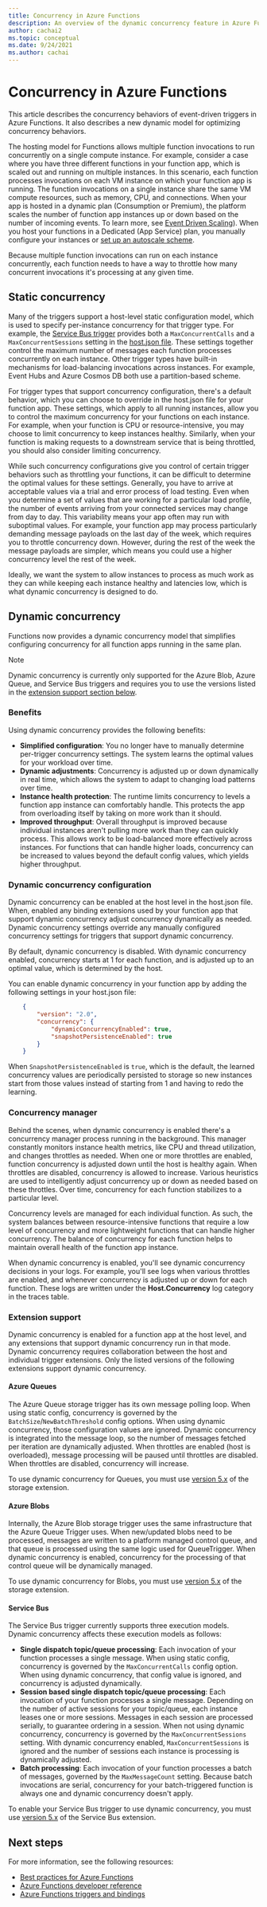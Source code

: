 ```yaml
---
title: Concurrency in Azure Functions
description: An overview of the dynamic concurrency feature in Azure Functions.
author: cachai2
ms.topic: conceptual
ms.date: 9/24/2021
ms.author: cachai
---
```


# Concurrency in Azure Functions

This article describes the concurrency behaviors of event-driven triggers in Azure Functions. It also describes a new dynamic model for optimizing concurrency behaviors. 

The hosting model for Functions allows multiple function invocations to run concurrently on a single compute instance. For example, consider a case where you have three different functions in your function app, which is scaled out and running on multiple instances. In this scenario, each function processes invocations on each VM instance on which your function app is running. The function invocations on a single instance share the same VM compute resources, such as memory, CPU, and connections. When your app is hosted in a dynamic plan (Consumption or Premium), the platform scales the number of function app instances up or down based on the number of incoming events. To learn more, see [Event Driven Scaling](./Event-Driven-Scaling.md)). When you host your functions in a Dedicated (App Service) plan, you manually configure your instances or [set up an autoscale scheme](dedicated-plan.md#scaling).

Because multiple function invocations can run on each instance concurrently, each function needs to have a way to throttle how many concurrent invocations it's processing at any given time.

## Static concurrency

Many of the triggers support a host-level static configuration model, which is used to specify per-instance concurrency for that trigger type. For example, the [Service Bus trigger](./functions-bindings-service-bus-trigger.md) provides both a `MaxConcurrentCalls` and a `MaxConcurrentSessions` setting in the [host.json file](functions-host-json.md). These settings together control the maximum number of messages each function processes concurrently on each instance. Other trigger types have built-in mechanisms for load-balancing invocations across instances. For example, Event Hubs and Azure Cosmos DB both use a partition-based scheme. 

For trigger types that support concurrency configuration, there's a default behavior, which you can choose to override in the host.json file for your function app. These settings, which apply to all running instances, allow you to control the maximum concurrency for your functions on each instance. For example, when your function is CPU or resource-intensive, you may choose to limit concurrency to keep instances healthy. Similarly, when your function is making requests to a downstream service that is being throttled, you should also consider limiting concurrency. 

While such concurrency configurations give you control of certain trigger behaviors such as throttling your functions, it can be difficult to determine the optimal values for these settings. Generally, you have to arrive at acceptable values via a trial and error process of load testing. Even when you determine a set of values that are working for a particular load profile, the number of events arriving from your connected services may change from day to day. This variability means your app often may run with suboptimal values. For example, your function app may process particularly demanding message payloads on the last day of the week, which requires you to throttle concurrency down. However, during the rest of the week the message payloads are simpler, which means you could use a higher concurrency level the rest of the week. 

Ideally, we want the system to allow instances to process as much work as they can while keeping each instance healthy and latencies low, which is what dynamic concurrency is designed to do.

## Dynamic concurrency

Functions now provides a dynamic concurrency model that simplifies configuring concurrency for all function apps running in the same plan. 

> [!NOTE]
> Dynamic concurrency is currently only supported for the Azure Blob, Azure Queue, and Service Bus triggers and requires you to use the versions listed in the [extension support section below](#extension-support).

### Benefits

Using dynamic concurrency provides the following benefits: 

- **Simplified configuration**: You no longer have to manually determine per-trigger concurrency settings. The system learns the optimal values for your workload over time. 
- **Dynamic adjustments**: Concurrency is adjusted up or down dynamically in real time, which allows the system to adapt to changing load patterns over time. 
- **Instance health protection**: The runtime limits concurrency to levels a function app instance can comfortably handle. This protects the app from overloading itself by taking on more work than it should. 
- **Improved throughput**: Overall throughput is improved because individual instances aren't pulling more work than they can quickly process. This allows work to be load-balanced more effectively across instances. For functions that can handle higher loads, concurrency can be increased to values beyond the default config values, which yields higher throughput.

### Dynamic concurrency configuration

Dynamic concurrency can be enabled at the host level in the host.json file. When, enabled any binding extensions used by your function app that support dynamic concurrency adjust concurrency dynamically as needed. Dynamic concurrency settings override any manually configured concurrency settings for triggers that support dynamic concurrency. 

By default, dynamic concurrency is disabled. With dynamic concurrency enabled, concurrency starts at 1 for each function, and is adjusted up to an optimal value, which is determined by the host.

You can enable dynamic concurrency in your function app by adding the following settings in your host.json file: 

```json
    { 
        "version": "2.0", 
        "concurrency": { 
            "dynamicConcurrencyEnabled": true, 
            "snapshotPersistenceEnabled": true 
        } 
    } 
```

 When `SnapshotPersistenceEnabled` is `true`, which is the default, the learned concurrency values are periodically persisted to storage so new instances start from those values instead of starting from 1 and having to redo the learning. 

### Concurrency manager 

Behind the scenes, when dynamic concurrency is enabled there's a concurrency manager process running in the background. This manager constantly monitors instance health metrics, like CPU and thread utilization, and changes throttles as needed. When one or more throttles are enabled, function concurrency is adjusted down until the host is healthy again. When throttles are disabled, concurrency is allowed to increase. Various heuristics are used to intelligently adjust concurrency up or down as needed based on these throttles. Over time, concurrency for each function stabilizes to a particular level. 

Concurrency levels are managed for each individual function. As such, the system balances between resource-intensive functions that require a low level of concurrency and more lightweight functions that can handle higher concurrency. The balance of concurrency for each function helps to maintain overall health of the function app instance.  

When dynamic concurrency is enabled, you'll see dynamic concurrency decisions in your logs. For example, you'll see logs when various throttles are enabled, and whenever concurrency is adjusted up or down for each function. These logs are written under the **Host.Concurrency** log category in the traces table. 

### Extension support 

Dynamic concurrency is enabled for a function app at the host level, and any extensions that support dynamic concurrency run in that mode. Dynamic concurrency requires collaboration between the host and individual trigger extensions. Only the listed versions of the following extensions support dynamic concurrency.

#### Azure Queues

The Azure Queue storage trigger has its own message polling loop. When using static config, concurrency is governed by the `BatchSize`/`NewBatchThreshold` config options. When using dynamic concurrency, those configuration values are ignored. Dynamic concurrency is integrated into the message loop, so the number of messages fetched per iteration are dynamically adjusted. When throttles are enabled (host is overloaded), message processing will be paused until throttles are disabled. When throttles are disabled, concurrency will increase.

To use dynamic concurrency for Queues, you must use [version 5.x](https://www.nuget.org/packages/Microsoft.Azure.WebJobs.Extensions.Storage) of the storage extension.

#### Azure Blobs

Internally, the Azure Blob storage trigger uses the same infrastructure that the Azure Queue Trigger uses. When new/updated blobs need to be processed, messages are written to a platform managed control queue, and that queue is processed using the same logic used for QueueTrigger. When dynamic concurrency is enabled, concurrency for the processing of that control queue will be dynamically managed.

To use dynamic concurrency for Blobs, you must use [version 5.x](https://www.nuget.org/packages/Microsoft.Azure.WebJobs.Extensions.Storage) of the storage extension.


#### Service Bus 

The Service Bus trigger currently supports three execution models. Dynamic concurrency affects these execution models as follows:
 
- **Single dispatch topic/queue processing**:  Each invocation of your function processes a single message. When using static config, concurrency is governed by the `MaxConcurrentCalls` config option. When using dynamic concurrency, that config value is ignored, and concurrency is adjusted dynamically. 
- **Session based single dispatch topic/queue processing**: Each invocation of your function processes a single message. Depending on the number of active sessions for your topic/queue, each instance leases one or more sessions. Messages in each session are processed serially, to guarantee ordering in a session. When not using dynamic concurrency, concurrency is governed by the `MaxConcurrentSessions` setting. With dynamic concurrency enabled, `MaxConcurrentSessions` is ignored and the number of sessions each instance is processing is dynamically adjusted. 
- **Batch processing**: Each invocation of your function processes a batch of messages, governed by the `MaxMessageCount` setting. Because batch invocations are serial, concurrency for your batch-triggered function is always one and dynamic concurrency doesn't apply. 

To enable your Service Bus trigger to use dynamic concurrency, you must use [version 5.x](https://www.nuget.org/packages/Microsoft.Azure.WebJobs.Extensions.ServiceBus) of the Service Bus extension. 

## Next steps

For more information, see the following resources:

* [Best practices for Azure Functions](functions-best-practices.md)
* [Azure Functions developer reference](functions-reference.md)
* [Azure Functions triggers and bindings](event-driven-scaling.md)
